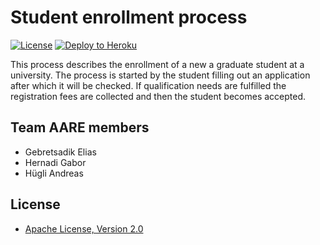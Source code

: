 # Student enrollment process

[![License](http://img.shields.io/:license-apache-blue.svg)](http://www.apache.org/licenses/LICENSE-2.0.html)
[![Deploy to Heroku](https://img.shields.io/badge/deploy%20to-Heroku-6762a6.svg?longCache=true)](https://heroku.com/deploy)

This process describes the enrollment of a new a graduate student at a university. The process is started by the student filling out an application after which it will be checked. If qualification needs are fulfilled the registration fees are collected and then the student becomes accepted.

## Team AARE members

- Gebretsadik Elias
- Hernadi Gabor
- Hügli Andreas

## License

- [Apache License, Version 2.0](https://github.com/DigiBP/digibp-archetype-camunda-boot/blob/master/LICENSE)
